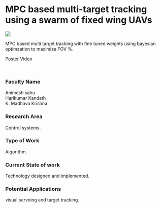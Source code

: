 # MPC based multi-target tracking using a swarm of fixed wing UAVs

![](https://i.imgur.com/yc48O5u.png)

MPC based multi target tracking with fine tuned weights using bayesian optimzation to maximize FOV %.

[Poster](17.%20MPC%20based%20multi-target%20tracking%20using%20a%20swarm%20of%20fixed%20wing%20UAVs.pdf)
[Video](https://youtu.be/HpUNxFVziHA)

<br>


### Faculty Name

Animesh sahu<br>
Harikumar Kandath<br>
K. Madhava Krishna


### Research Area

Control systems.


### Type of Work

Algorithm.


### Current State of work

Technology designed and implemented.


### Potential Applications

visual servoing and target tracking.
